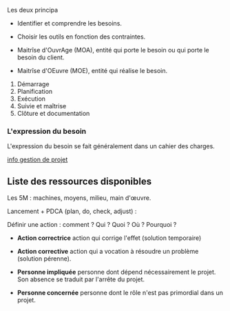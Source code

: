Les deux principa

* Identifier et comprendre les besoins.
* Choisir les outils en fonction des contraintes.

* Maitrîse d'OuvrAge (MOA), entité qui porte le besoin ou qui porte le besoin du client.
* Maitrîse d'OEuvre (MOE), entité qui réalise le besoin.

1. Démarrage
2. Planification
3. Exécution
4. Suivie et maîtrise
5. Clôture et documentation

### L'expression du besoin

L'expression du besoin se fait généralement dans un cahier des charges.

[info gestion de projet](https://methodo-projet.fr/modeles-de-documents-de-gestion-de-projet/)

## Liste des ressources disponibles

Les 5M : machines, moyens, milieu, main d'œuvre.

Lancement + PDCA (plan, do, check, adjust) :

Définir une action : comment ? Qui ? Quoi ? Où ? Pourquoi ?

* __Action correctrice__ action qui corrige l'effet (solution temporaire)
* __Action corrective__ action qui a vocation à résoudre un problème (solution pérenne).

* __Personne impliquée__ personne dont dépend nécessairement le projet. Son absence se traduit par l'arrête du projet.
* __Personne concernée__ personne dont le rôle n'est pas primordial dans un projet.